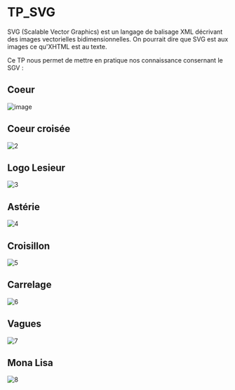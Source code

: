 # TP_SVG
SVG (Scalable Vector Graphics) est un langage de balisage XML décrivant des images vectorielles bidimensionnelles. 
On pourrait dire que SVG est aux images ce qu'XHTML est au texte.

Ce TP nous permet de mettre en pratique nos connaissance consernant le SGV :

## Coeur


![image](https://user-images.githubusercontent.com/46228917/57971129-67bdb380-7979-11e9-9352-98a919c84489.png)



## Coeur croisée



![2](https://user-images.githubusercontent.com/46228917/53837771-a7d4e300-3f93-11e9-93bf-995d221de3ed.PNG)



## Logo Lesieur

![3](https://user-images.githubusercontent.com/46228917/53837773-a7d4e300-3f93-11e9-9954-8a9be54dc3b6.PNG)


##  Astérie

![4](https://user-images.githubusercontent.com/46228917/53837774-a86d7980-3f93-11e9-800e-dcbfc3a3716f.PNG)


## Croisillon
![5](https://user-images.githubusercontent.com/46228917/53837775-a86d7980-3f93-11e9-875a-33cb961c8c52.PNG)

## Carrelage
![6](https://user-images.githubusercontent.com/46228917/53837777-a9061000-3f93-11e9-9adc-d5e94d8a4213.PNG)

## Vagues
![7](https://user-images.githubusercontent.com/46228917/53837778-a9061000-3f93-11e9-9620-c007f16e4a27.PNG)
## Mona Lisa

![8](https://user-images.githubusercontent.com/46228917/53837779-a99ea680-3f93-11e9-887f-d71cc96c57cf.PNG)



